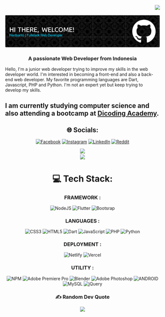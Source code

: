 <div align="right">
  
  [![](https://visitcount.itsvg.in/api?id=menrva-pixel&icon=2&color=6)](https://visitcount.itsvg.in)
  
 </div>
 
![Header](https://github.com/Menrva-pixel/Menrva-pixel/blob/main/github-header-image.png)
<h3 align="center">A passionate Web Developer from Indonesia</h3>
<p>Hello, I'm a junior web developer trying to improve my skills in the web developer world. I'm interested in becoming a front-end and also a back-end web developer. My favorite programming languages ​​are Dart, Javascript, PHP and Python. I'm not an expert yet but keep trying to develop my skills.</p>

**<p>I am currently studying computer science and also attending a bootcamp at [Dicoding Academy](https://www.dicoding.com/).</p>**
---


<div align="center">

## 🌐 Socials:
[![Facebook](https://img.shields.io/badge/Facebook-%231877F2.svg?logo=Facebook&logoColor=white)](https://www.facebook.com/Bherdyanto/) [![Instagram](https://img.shields.io/badge/Instagram-%23E4405F.svg?logo=Instagram&logoColor=white)](https://instagram.com/bherdyanto26) [![LinkedIn](https://img.shields.io/badge/LinkedIn-%230077B5.svg?logo=linkedin&logoColor=white)](https://www.linkedin.com/in/barkah-herdyanto-sejati-636840258/) [![Reddit](https://img.shields.io/badge/Reddit-%23FF4500.svg?logo=Reddit&logoColor=white)](https://reddit.com/user/menrva-pixel) 
 
![](https://github-readme-streak-stats.herokuapp.com/?user=menrva-pixel&theme=radical&hide_border=false)<br/>
![](https://github-readme-stats.vercel.app/api/top-langs/?username=menrva-pixel&theme=radical&hide_border=false&include_all_commits=true&count_private=false&layout=compact)

# 💻 Tech Stack:
  ### FRAMEWORK :
  ![NodeJS](https://img.shields.io/badge/node.js-6DA55F?style=for-the-badge&logo=node.js&logoColor=white)
  ![Flutter](https://img.shields.io/badge/Flutter-02569B?style=for-the-badge&logo=flutter&logoColor=white)
  ![Bootsrap](https://img.shields.io/badge/Bootstrap-563D7C?style=for-the-badge&logo=bootstrap&logoColor=white)
  
  ### LANGUAGES :
  ![CSS3](https://img.shields.io/badge/css3-%231572B6.svg?style=for-the-badge&logo=css3&logoColor=white)
  ![HTML5](https://img.shields.io/badge/html5-%23E34F26.svg?style=for-the-badge&logo=html5&logoColor=white) 
  ![Dart](https://img.shields.io/badge/dart-%230175C2.svg?style=for-the-badge&logo=dart&logoColor=white) 
  ![JavaScript](https://img.shields.io/badge/javascript-%23323330.svg?style=for-the-badge&logo=javascript&logoColor=%23F7DF1E) 
  ![PHP](https://img.shields.io/badge/php-%23777BB4.svg?style=for-the-badge&logo=php&logoColor=white) 
  ![Python](https://img.shields.io/badge/python-3670A0?style=for-the-badge&logo=python&logoColor=ffdd54)     

  ### DEPLOYMENT :
  ![Netlify](https://img.shields.io/badge/netlify-%23000000.svg?style=for-the-badge&logo=netlify&logoColor=#00C7B7)
  ![Vercel](https://img.shields.io/badge/vercel-%23000000.svg?style=for-the-badge&logo=vercel&logoColor=white)
  
  ### UTILITY :
  ![NPM](https://img.shields.io/badge/NPM-%23000000.svg?style=for-the-badge&logo=npm&logoColor=white)
  ![Adobe Premiere Pro](https://img.shields.io/badge/Adobe%20Premiere%20Pro-9999FF.svg?style=for-the-badge&logo=Adobe%20Premiere%20Pro&logoColor=white)
  ![Blender](https://img.shields.io/badge/blender-%23F5792A.svg?style=for-the-badge&logo=blender&logoColor=white)
  ![Adobe Photoshop](https://img.shields.io/badge/adobephotoshop-%2331A8FF.svg?style=for-the-badge&logo=adobephotoshop&logoColor=white)
  ![ANDROID](https://img.shields.io/badge/android-%2320232a.svg?style=for-the-badge&logo=android&logoColor=%a4c639) 
  ![MySQL](https://img.shields.io/badge/mysql-%2300f.svg?style=for-the-badge&logo=mysql&logoColor=white) 
  ![jQuery](https://img.shields.io/badge/jquery-%230769AD.svg?style=for-the-badge&logo=jquery&logoColor=white)   
  
### ✍️ Random Dev Quote
  <a href="">![](https://quotes-github-readme.vercel.app/api?type=horizontal&theme=radical)</a>
  
</div>




